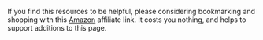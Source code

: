 If you find this resources to be helpful, please considering bookmarking and shopping with this [Amazon](https://amzn.to/3TLXj6j) affiliate link. It costs you nothing, and helps to support additions to this page.
